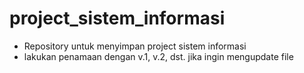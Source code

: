 # project_sistem_informasi
- Repository untuk menyimpan project sistem informasi 
- lakukan penamaan dengan v.1, v.2, dst. jika ingin mengupdate file
